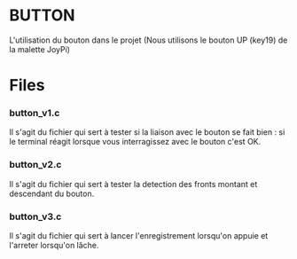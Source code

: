 
# BUTTON
L'utilisation du bouton dans le projet (Nous utilisons le bouton UP (key19) de la malette JoyPi)

# Files

### button_v1.c

Il s'agit du fichier qui sert à tester si la liaison avec le bouton se fait bien : si le terminal réagit lorsque vous interragissez avec le bouton c'est OK.

### button_v2.c

Il s'agit du fichier qui sert à tester la detection des fronts montant et descendant du bouton.

### button_v3.c

Il s'agit du fichier qui sert à lancer l'enregistrement lorsqu'on appuie et l'arreter lorsqu'on lâche.



